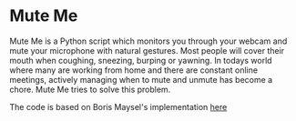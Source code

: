# Mute Me

Mute Me is a Python script which monitors you through your webcam and mute your microphone with natural gestures. Most people will cover their mouth when coughing, sneezing, burping or yawning. In todays world where many are working from home and there are constant online meetings, actively managing when to mute and unmute has become a chore. Mute Me tries to solve this problem.

The code is based on Boris Maysel's implementation [here](https://github.com/borismay/dont_touch_your_face)
